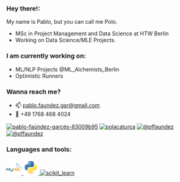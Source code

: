 ### Hey there!:
My name is Pablo, but you can call me Polo.

* MSc in Project Management and Data Science at HTW Berlin 
* Working on Data Science/MLE Projects.

### I am currently working on:

* ML/NLP Projects @ML_Alchemists_Berlin
* Optimistic Runners

### Wanna reach me?
- 📫 pablo.faundez.gar@gmail.com
- 💬 +49 1768 468 4024
<p align="left">
<a href="https://www.linkedin.com/in/pablo-faundez-garces/" target="blank"><img align="center" src="https://raw.githubusercontent.com/rahuldkjain/github-profile-readme-generator/master/src/images/icons/Social/linked-in-alt.svg" alt="pablo-faúndez-garcés-83009b95" height="30" width="40" /></a>
<a href="https://instagram.com/polacaturca" target="blank"><img align="center" src="https://raw.githubusercontent.com/rahuldkjain/github-profile-readme-generator/master/src/images/icons/Social/instagram.svg" alt="polacaturca" height="30" width="40" /></a>
<a href="https://medium.com/@pffaundez" target="blank"><img align="center" src="https://raw.githubusercontent.com/rahuldkjain/github-profile-readme-generator/master/src/images/icons/Social/medium.svg" alt="@pffaundez" height="30" width="40" /></a>
<a href="https://huggingface.co/pffaundez" target="blank"><img align="center" src="https://huggingface.co/datasets/huggingface/brand-assets/resolve/main/hf-logo.svg" alt="@pffaundez" height="30" width="40" /></a>
</p>

### Languages and tools:
<p align="left"> <a href="https://www.mysql.com/" target="_blank"> <img src="https://raw.githubusercontent.com/devicons/devicon/master/icons/mysql/mysql-original-wordmark.svg" alt="mysql" width="40" height="40"/> </a> <a href="https://www.python.org" target="_blank"> <img src="https://raw.githubusercontent.com/devicons/devicon/master/icons/python/python-original.svg" alt="python" width="40" height="40"/> </a> <a href="https://scikit-learn.org/" target="_blank"> <img src="https://upload.wikimedia.org/wikipedia/commons/0/05/Scikit_learn_logo_small.svg" alt="scikit_learn" width="40" height="40"/> </a> </p>

<!---
pffaundez/pffaundez is a ✨ special ✨ repository because its `README.md` (this file) appears on your GitHub profile.
You can click the Preview link to take a look at your changes.
--->
